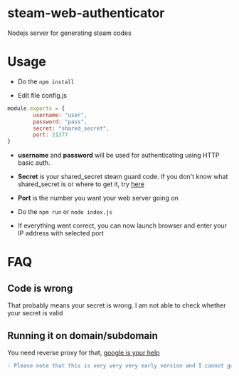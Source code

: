 # steam-web-authenticator
Nodejs server for generating steam codes

# Usage
- Do the ``` npm install ```

- Edit file config.js
```javascript
module.exports = {
        username: "user",
        password: "pass",
        secret: "shared_secret",
        port: 21377
}

```
  - **username** and **password** will be used for authenticating using HTTP basic auth.
  - **Secret** is your shared_secret steam guard code. If you don't know what shared_secret is or where to get it, try [here](http://goo.gl/search/steam+shared_secret)
  - **Port** is the number you want your web server going on

- Do the ```npm run``` or ```node index.js```
- If everything went correct, you can now launch browser and enter your IP address with selected port
# FAQ
## Code is wrong
That probably means your secret is wrong. I am not able to check whether your secret is valid
## Running it on domain/subdomain
You need reverse proxy for that, [google is your help](http://goo.gl/search/running+reverse+proxy+for+nodejs)
```diff
- Please note that this is very very very early version and I cannot guarantee you full security.*
```
